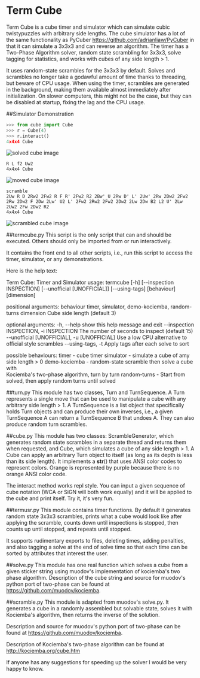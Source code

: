 # Term Cube
Term Cube is a cube timer and simulator which can simulate cubic 
twistypuzzles with arbitrary side lengths. The cube simulator has a lot of
the same functionality as PyCuber <https://github.com/adrianliaw/PyCuber>
in that it can simulate a 3x3x3 and can reverse an algorithm. The timer
has a Two-Phase Algorithm solver, random state scrambling for 3x3x3, 
solve tagging for statistics, and works with cubes of any side length > 1. 

It uses random-state scrambles for the 3x3x3 by default. Solves and 
scrambles no longer take a godawful amount of time thanks to threading,
but beware of CPU usage. When using the timer, scrambles are generated 
in the background, making them available almost immediately after 
initialization. On slower computers, this might not be the case, 
but they can be disabled at startup, fixing the lag and the CPU usage.

##Simulator Demonstration
```python
>>> from cube import Cube
>>> r = Cube(4)
>>> r.interact()
4x4x4 Cube
```
![solved cube image](http://i.imgur.com/3NVC1c6.png)

```
R L f2 Uw2
4x4x4 Cube
```
![moved cube image](http://i.imgur.com/hboMCIf.png)

```
scramble
2Uw R D 2Rw2 2Fw2 R F R' 2Fw2 R2 2Bw' U 2Rw D' L' 2Uw' 2Rw 2Dw2 2Fw2 2Rw 2Dw2 F 2Dw 2Lw' U2 L' 2Fw2 2Rw2 2Fw2 2Dw2 2Lw 2Dw B2 L2 U' 2Lw 2Uw2 2Fw 2Dw2 R2
4x4x4 Cube
```
![scrambled cube image](http://i.imgur.com/IWLjDhg.png)

##termcube.py
This script is the only script that can and should be executed. Others
should only be imported from or run interactively.

It contains the front end to all other scripts, i.e., run this script to
access the timer, simulator, or any demonstrations.

Here is the help text:

Term Cube: Timer and Simulator
usage: termcube [-h] [--inspection INSPECTION] [--unofficial [UNOFFICIAL]]
                [--using-tags]
                [behaviour] [dimension]

positional arguments:
  behaviour             timer, simulator, demo-kociemba, random-turns
  dimension             Cube side length (default 3)

optional arguments:
  -h, --help            show this help message and exit
  --inspection INSPECTION, -i INSPECTION
                        The number of seconds to inspect (default 15)
  --unofficial [UNOFFICIAL], -u [UNOFFICIAL]
                        Use a low CPU alternative to official style scrambles
  --using-tags, -t      Apply tags after each solve to sort

possible behaviours:
timer           - cube timer
simulator       - simulate a cube of amy side length > 0
demo-kociemba   - random-state scramble then solve a cube with  
                  Kociemba's two-phase algorithm, turn by turn
random-turns    - Start from solved, then apply random turns until solved

##turn.py
This module has two classes, Turn and TurnSequence. A Turn represents a 
single move that can be used to manipulate a cube with any arbitrary 
side length > 1. A TurnSequence is a list object that specifically holds 
Turn objects and can produce their own inverses, i.e., a given TurnSequence 
A can return a TurnSequence B that undoes A. They can also produce
random turn scrambles.

##cube.py
This module has two classes: ScrambleGenerator, which generates random state
scrambles in a separate thread and returns them when requested, and
Cube, which simulates a cube of any side length > 1. A Cube can apply an
arbitrary Turn object to itself (as long as its depth is less than its 
side length). It implements a __str__() that uses ANSI color codes to 
represent colors. Orange is represented by purple because there is no 
orange ANSI color code.

The interact method works repl style. You can input a given sequence of 
cube notation (WCA or SiGN will both work equally) and it will be 
applied to the cube and print itself. Try it, it's very fun.

##termusr.py
This module contains timer functions. By default it generates random state
3x3x3 scrambles, prints what a cube would look like after applying the 
scramble, counts down until inspections is stopped, then counts up until
stopped, and repeats until stopped.

It supports rudimentary exports to files, deleting times, adding penalties,
and also tagging a solve at the end of solve time so that each time can 
be sorted by attributes that interest the user.

##solve.py
This module has one real function which solves a cube from a given 
sticker string using muodov's implementation of kociemba's two phase 
algorithm. Description of the cube string and source for muodov's python
port of two-phase can be found at <https://github.com/muodov/kociemba>.

##scramble.py
This module is adapted from muodov's solve.py. It generates a cube in a
randomly assembled but solvable state, solves it with Kociemba's
algorithm, then returns the inverse of the solution.

Description and source for muodov's python port of two-phase can be 
found at <https://github.com/muodov/kociemba>.

Description of Kociemba's two-phase algorithm can be found at 
<http://kociemba.org/cube.htm>

If anyone has any suggestions for speeding up the solver I would be
very happy to know.
